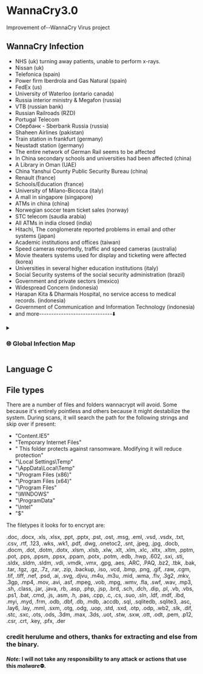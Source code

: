 # WannaCry3.0
Improvement of--WannaCry Virus project

## WannaCry Infection

* NHS (uk) turning away patients, unable to perform x-rays.
* Nissan (uk)
* Telefonica (spain)
* Power firm Iberdrola and Gas Natural (spain)
* FedEx (us)
* University of Waterloo (ontario canada)
* Russia interior ministry & Megafon (russia)
* VTB (russian bank)
* Russian Railroads (RZD)
* Portugal Telecom
* Сбербанк - Sberbank Russia (russia)
* Shaheen Airlines (pakistan)
* Train station in frankfurt (germany)
* Neustadt station (germany)
* The entire network of German Rail seems to be affected
* In China secondary schools and universities had been affected (china)
* A Library in Oman (UAE)
* China Yanshui County Public Security Bureau (china)
* Renault (france)
* Schools/Education (france)
* University of Milano-Bicocca (italy) 
* A mall in singapore (singapore)
* ATMs in china (china)
* Norwegian soccer team ticket sales (norway)
* STC telecom (saudia arabia)
* All ATMs in india closed (india)
* Hitachi, The conglomerate reported problems in email and other systems (japan)
* Academic institutions and offices (taiwan)
* Speed cameras reportedly, traffic and speed cameras (australia)
* Movie theaters systems used for display and ticketing were affected (korea)
* Universities in several higher education institutions (italy)
* Social Security systems of the social security administration (brazil)
* Government and private sectors (mexico)
* Widespread Concern (indonesia)
* Harapan Kita & Dharmais Hospital, no service access to medical records. (indonesia)
* Government of Communication and Information Technology (indonesia)
* and more------------------------------⬇️

<details>
<summary><h3> 🌐 Global Infection Map </h3></summary>

![wannacry1](https://github.com/Sulaimannabdul/WannaCry3.0/assets/151133481/cf3ee53c-57f7-4d94-8650-240726bbeef3)<br>
![wannacry2](https://github.com/Sulaimannabdul/WannaCry3.0/assets/151133481/014c7c2e-cd6a-41ca-b338-c5f3e9fa7ac4)<br>
![wannacry3](https://github.com/Sulaimannabdul/WannaCry3.0/assets/151133481/0beb39b9-dba5-4021-a725-2dd6fa232d46)<br>

</details>

## Language C

## File types

There are a number of files and folders wannacrypt will avoid. Some because it's entirely pointless and others because it might destabilize the system. During scans, it will search the path for the following strings and skip over if present:

*   "Content.IE5"
*   "Temporary Internet Files"
*   " This folder protects against ransomware. Modifying it will reduce protection"
*   "\Local Settings\Temp"
*   "\AppData\Local\Temp"
*   "\Program Files (x86)"
*   "\Program Files (x64)"
*   "\Program Files"
*   "\WINDOWS"
*   "\ProgramData"
*   "\Intel"
*   "$\"

The filetypes it looks for to encrypt are:

.doc, .docx, .xls, .xlsx, .ppt, .pptx, .pst, .ost, .msg, .eml, .vsd, .vsdx, .txt, .csv, .rtf, .123, .wks, .wk1, .pdf, .dwg, .onetoc2, .snt, .jpeg, .jpg, .docb, .docm, .dot, .dotm, .dotx, .xlsm, .xlsb, .xlw, .xlt, .xlm, .xlc, .xltx, .xltm, .pptm, .pot, .pps, .ppsm, .ppsx, .ppam, .potx, .potm, .edb, .hwp, .602, .sxi, .sti, .sldx, .sldm, .sldm, .vdi, .vmdk, .vmx, .gpg, .aes, .ARC, .PAQ, .bz2, .tbk, .bak, .tar, .tgz, .gz, .7z, .rar, .zip, .backup, .iso, .vcd, .bmp, .png, .gif, .raw, .cgm, .tif, .tiff, .nef, .psd, .ai, .svg, .djvu, .m4u, .m3u, .mid, .wma, .flv, .3g2, .mkv, .3gp, .mp4, .mov, .avi, .asf, .mpeg, .vob, .mpg, .wmv, .fla, .swf, .wav, .mp3, .sh, .class, .jar, .java, .rb, .asp, .php, .jsp, .brd, .sch, .dch, .dip, .pl, .vb, .vbs, .ps1, .bat, .cmd, .js, .asm, .h, .pas, .cpp, .c, .cs, .suo, .sln, .ldf, .mdf, .ibd, .myi, .myd, .frm, .odb, .dbf, .db, .mdb, .accdb, .sql, .sqlitedb, .sqlite3, .asc, .lay6, .lay, .mml, .sxm, .otg, .odg, .uop, .std, .sxd, .otp, .odp, .wb2, .slk, .dif, .stc, .sxc, .ots, .ods, .3dm, .max, .3ds, .uot, .stw, .sxw, .ott, .odt, .pem, .p12, .csr, .crt, .key, .pfx, .der

### credit herulume and others, thanks for extracting and else from the binary. 

#### ***Note:*** I will not take any responsibility to any attack or actions that use this ***malware***⛔.

